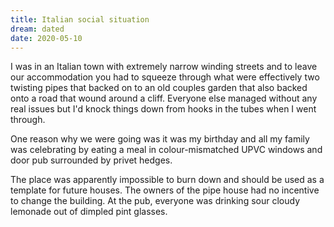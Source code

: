 ```yaml
---
title: Italian social situation
dream: dated
date: 2020-05-10
---
```


I was in an Italian town with extremely narrow winding streets and to leave our accommodation you had to squeeze through what were effectively two twisting pipes that backed on to an old couples garden that also backed onto a road that wound around a cliff. Everyone else managed without any real issues but I'd knock things down from hooks in the tubes when I went through.

One reason why we were going was it was my birthday and all my family was celebrating by eating a meal in colour-mismatched UPVC windows and door pub surrounded by privet hedges.

The place was apparently impossible to burn down and should be used as a template for future houses. The owners of the pipe house had no incentive to change the building. At the pub, everyone was drinking sour cloudy lemonade out of dimpled pint glasses.